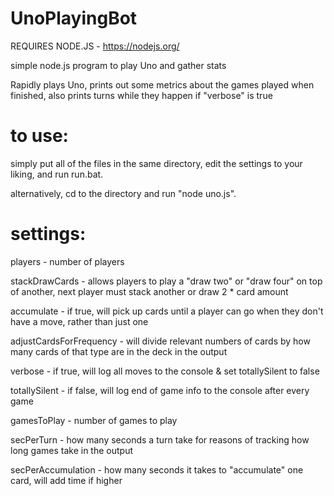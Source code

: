 # UnoPlayingBot
REQUIRES NODE.JS - https://nodejs.org/

simple node.js program to play Uno and gather stats

Rapidly plays Uno, prints out some metrics about the games played when finished, also prints turns while they happen if "verbose" is true

# to use:

simply put all of the files in the same directory, edit the settings to your liking, and run run.bat.

alternatively, cd to the directory and run "node uno.js".

# settings:

players - number of players

stackDrawCards - allows players to play a "draw two" or "draw four" on top of another, next player must stack another or draw 2 * card amount

accumulate - if true, will pick up cards until a player can go when they don't have a move, rather than just one

adjustCardsForFrequency - will divide relevant numbers of cards by how many cards of that type are in the deck in the output

verbose - if true, will log all moves to the console & set totallySilent to false

totallySilent - if false, will log end of game info to the console after every game

gamesToPlay - number of games to play

secPerTurn - how many seconds a turn take for reasons of tracking how long games take in the output

secPerAccumulation - how many seconds it takes to "accumulate" one card, will add time if higher
